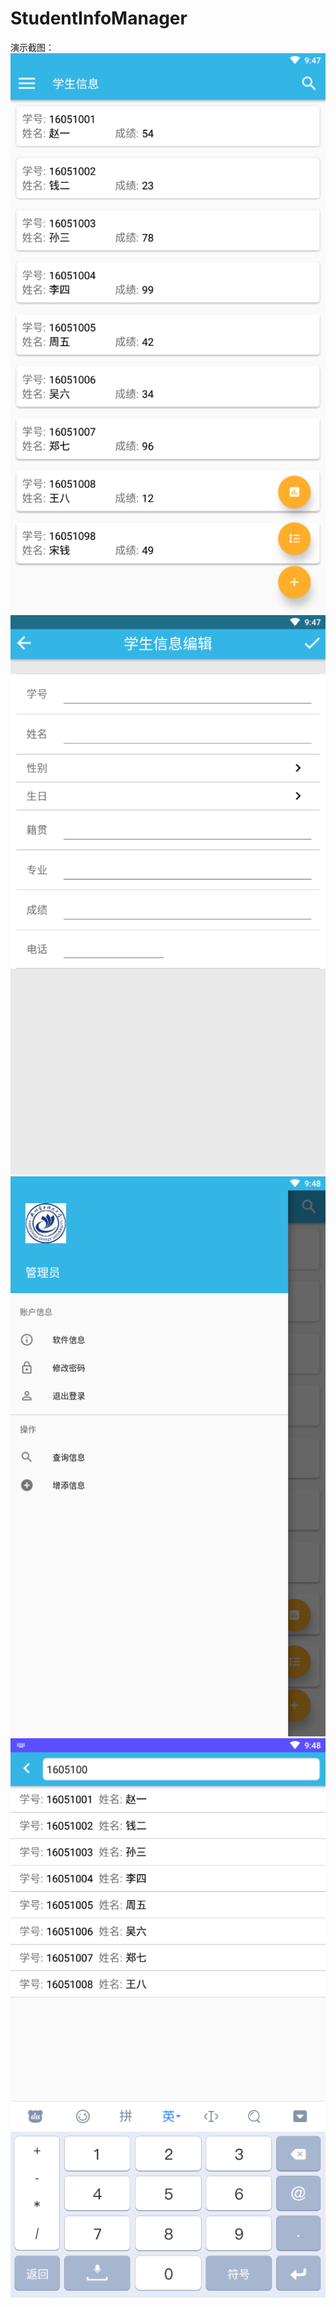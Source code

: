 # StudentInfoManager
演示截图：
![image](QQ截图20200314094707.png)
![image](QQ截图20200314094748.png)
![image](QQ截图20200314094804.png)
![image](QQ截图20200314094839.png)

